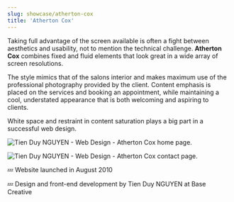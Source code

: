 ```yaml
---
slug: showcase/atherton-cox
title: 'Atherton Cox'
---
```

Taking full advantage of the screen available is often a fight between aesthetics and usability, not to mention the technical challenge. **Atherton Cox** combines fixed and fluid elements that look great in a wide array of screen resolutions.

The style mimics that of the salons interior and makes maximum use of the professional photography provided by the client. Content emphasis is placed on the services and booking an appointment, while maintaining a cool, understated appearance that is both welcoming and aspiring to clients.

White space and restraint in content saturation plays a big part in a successful web design.

![Tien Duy NGUYEN - Web Design - Atherton Cox home page.](/images/portfolio/web-design-atherton-cox-1.png)

![Tien Duy NGUYEN - Web Design - Atherton Cox contact page.](/images/portfolio/web-design-atherton-cox-2.png)

💤 Website launched in August 2010

💤 Design and front-end development by Tien Duy NGUYEN at Base Creative
